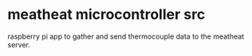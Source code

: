 # meatheat microcontroller src
raspberry pi app to gather and send thermocouple data to the meatheat server. 
